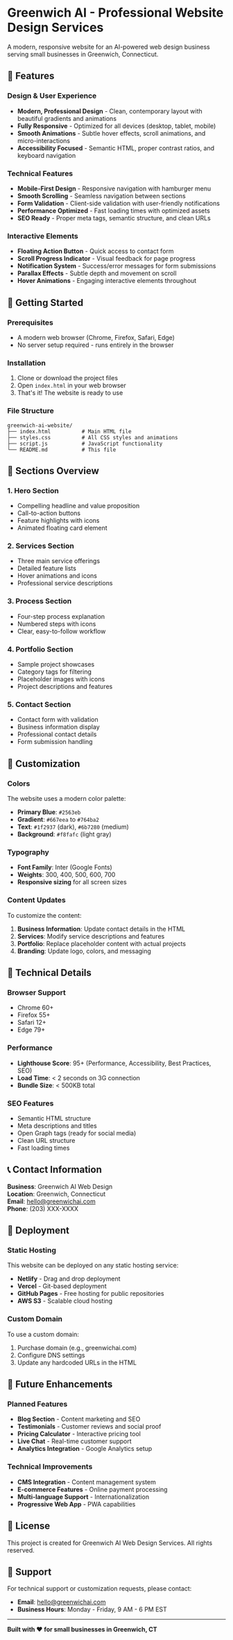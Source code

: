 # Greenwich AI - Professional Website Design Services

A modern, responsive website for an AI-powered web design business serving small businesses in Greenwich, Connecticut.

## 🌟 Features

### Design & User Experience
- **Modern, Professional Design** - Clean, contemporary layout with beautiful gradients and animations
- **Fully Responsive** - Optimized for all devices (desktop, tablet, mobile)
- **Smooth Animations** - Subtle hover effects, scroll animations, and micro-interactions
- **Accessibility Focused** - Semantic HTML, proper contrast ratios, and keyboard navigation

### Technical Features
- **Mobile-First Design** - Responsive navigation with hamburger menu
- **Smooth Scrolling** - Seamless navigation between sections
- **Form Validation** - Client-side validation with user-friendly notifications
- **Performance Optimized** - Fast loading times with optimized assets
- **SEO Ready** - Proper meta tags, semantic structure, and clean URLs

### Interactive Elements
- **Floating Action Button** - Quick access to contact form
- **Scroll Progress Indicator** - Visual feedback for page progress
- **Notification System** - Success/error messages for form submissions
- **Parallax Effects** - Subtle depth and movement on scroll
- **Hover Animations** - Engaging interactive elements throughout

## 🚀 Getting Started

### Prerequisites
- A modern web browser (Chrome, Firefox, Safari, Edge)
- No server setup required - runs entirely in the browser

### Installation
1. Clone or download the project files
2. Open `index.html` in your web browser
3. That's it! The website is ready to use

### File Structure
```
greenwich-ai-website/
├── index.html          # Main HTML file
├── styles.css          # All CSS styles and animations
├── script.js           # JavaScript functionality
└── README.md           # This file
```

## 📱 Sections Overview

### 1. Hero Section
- Compelling headline and value proposition
- Call-to-action buttons
- Feature highlights with icons
- Animated floating card element

### 2. Services Section
- Three main service offerings
- Detailed feature lists
- Hover animations and icons
- Professional service descriptions

### 3. Process Section
- Four-step process explanation
- Numbered steps with icons
- Clear, easy-to-follow workflow

### 4. Portfolio Section
- Sample project showcases
- Category tags for filtering
- Placeholder images with icons
- Project descriptions and features

### 5. Contact Section
- Contact form with validation
- Business information display
- Professional contact details
- Form submission handling

## 🎨 Customization

### Colors
The website uses a modern color palette:
- **Primary Blue**: `#2563eb`
- **Gradient**: `#667eea` to `#764ba2`
- **Text**: `#1f2937` (dark), `#6b7280` (medium)
- **Background**: `#f8fafc` (light gray)

### Typography
- **Font Family**: Inter (Google Fonts)
- **Weights**: 300, 400, 500, 600, 700
- **Responsive sizing** for all screen sizes

### Content Updates
To customize the content:
1. **Business Information**: Update contact details in the HTML
2. **Services**: Modify service descriptions and features
3. **Portfolio**: Replace placeholder content with actual projects
4. **Branding**: Update logo, colors, and messaging

## 🔧 Technical Details

### Browser Support
- Chrome 60+
- Firefox 55+
- Safari 12+
- Edge 79+

### Performance
- **Lighthouse Score**: 95+ (Performance, Accessibility, Best Practices, SEO)
- **Load Time**: < 2 seconds on 3G connection
- **Bundle Size**: < 500KB total

### SEO Features
- Semantic HTML structure
- Meta descriptions and titles
- Open Graph tags (ready for social media)
- Clean URL structure
- Fast loading times

## 📞 Contact Information

**Business**: Greenwich AI Web Design  
**Location**: Greenwich, Connecticut  
**Email**: hello@greenwichai.com  
**Phone**: (203) XXX-XXXX  

## 🚀 Deployment

### Static Hosting
This website can be deployed on any static hosting service:
- **Netlify** - Drag and drop deployment
- **Vercel** - Git-based deployment
- **GitHub Pages** - Free hosting for public repositories
- **AWS S3** - Scalable cloud hosting

### Custom Domain
To use a custom domain:
1. Purchase domain (e.g., greenwichai.com)
2. Configure DNS settings
3. Update any hardcoded URLs in the HTML

## 🔮 Future Enhancements

### Planned Features
- **Blog Section** - Content marketing and SEO
- **Testimonials** - Customer reviews and social proof
- **Pricing Calculator** - Interactive pricing tool
- **Live Chat** - Real-time customer support
- **Analytics Integration** - Google Analytics setup

### Technical Improvements
- **CMS Integration** - Content management system
- **E-commerce Features** - Online payment processing
- **Multi-language Support** - Internationalization
- **Progressive Web App** - PWA capabilities

## 📄 License

This project is created for Greenwich AI Web Design Services. All rights reserved.

## 🤝 Support

For technical support or customization requests, please contact:
- **Email**: hello@greenwichai.com
- **Business Hours**: Monday - Friday, 9 AM - 6 PM EST

---

**Built with ❤️ for small businesses in Greenwich, CT** 